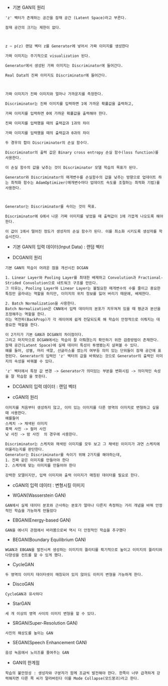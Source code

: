 * 기본 GAN의 원리

```
'z' 벡터가 존재하는 공간을 잠재 공간 (Latent Space)라고 부른다.

잠재 공간의 크기는 제한이 없다. 



z ~ p(z) 랜덤 벡터 z를 Generator에 넣어서 가짜 이미지를 생성한다

가짜 이미지는 주기적으로 visualization 된다.

Generator에서 생성된 가짜 이미지는 Discriminator에 들어간다.

Real Data의 진짜 이미지도 Discriminator에 들어간다.



가짜 이미지가 진짜 이미지와 얼마나 가까운지를 측정한다.

Discriminator는 진짜 이미지를 입력하면 1에 가까운 확률값을 출력하고,

가짜 이미지를 입력하면 0에 가까운 확률값을 출력해야 한다.

진짜 이미지를 입력했을 때의 출력값과 1과의 차이

가짜 이미지를 입력했을 때의 출력값과 0과의 차이

두 경우의 합이 Discriminator의 손실 함수다.

Discriminator의 출력 값은 Binary cross entropy 손실 함수(loss function)를 사용한다.

이 손실 함수의 값을 낮추는 것이 Discriminator 모델 학습의 목표가 된다.

Generator와 Discriminator의 매개변수를 손실함수의 값을 낮추는 방향으로 업데이트 하는 최적화 함수는 AdamOptimizer(매개변수마다 업데이트 속도를 조절하는 최적화 기법)를 사용한다.



Generator는 Discriminator를 속이는 것이 목표.

Discriminator에 G에서 나온 가짜 이미지를 넣었을 때 출력값이 1에 가깝게 나오도록 해야한다.

이 값이 1에서 떨어진 정도가 생성자의 손실 함수가 된다. 이를 최소화 시키도록 생성자를 학습시킨다.
```

* 기본 GAN의 입력 데이터(Input Data) : 랜덤 벡터



* DCGAN의 원리

```
기본 GAN의 학습이 어려운 점을 개선시킨 DCGAN

1. Linear Layer와 Pooling Layer를 최대한 배제하고 Convolution과 Fractional-Strided Convolution으로 네트워크 구조를 만든다.
그 이유는, Pooling Layer와 Linear Layer는 불필요한 매개변수의 수를 줄이고 중요한 특징만 골라내는 역할을 하지만, 이미지의 위치 정보를 잃어 버리기 때문에, 배제한다.

2. Batch Normalization을 사용한다.
Batch Normalization은 CNN에서 입력 데이터의 분포가 치우쳐져 있을 때 평균과 분산을 조정해주는 역할을 한다.
이는 역전파(BackProp)가 각 레이어에 쉽게 전달되도록 해 학습이 안정적으로 이뤄지는 데 중요한 역할을 한다.

이 2가지가 기본 GAN과 DCGAN의 차이점이다.
그리고 마지막으로 DCGAN에서는 학습이 잘 이뤄졌는지 확인하기 위한 검증방법이 존재한다.
잠재 공간(Latent Space)에 실제 데이터 특성이 투영됐는지 살펴볼 수 있다.
예를 들어, 성별, 머리 색깔, 선글라스를 썼는지 여부등 의미 있는 단위들이 잠재 공간에 표현된다. Generator의 입력인 'z' 벡터의 값을 바꿔보는 것으로 Generator의 출력인 이미지의 속성을 바꿔볼 수 있다.

'z' 벡터에서 특정 값 변경 -> Generator가 의미있는 부분을 변화시킴 -> 의미적인 속성을 잘 학습함 을 뜻한다.
```

* DCGAN의 입력 데이터 : 랜덤 벡터



* cGAN의 원리

```
이미지를 처음부터 생성하지 않고, 이미 있는 이미지를 다른 영역의 이미지로 변형하고 싶을 때 사용한다.
예를들어 
스케치 -> 채색된 이미지
흑백 사진 -> 컬러 사진
낮 사진 -> 밤 사진  의 경우에 사용한다.

Discriminator는 스케치와 채색된 이미지를 모두 보고 그 채색된 이미지가 과연 스케치에 어울리는지를 판단한다.
Generator는 Discriminator를 속이기 위해 2가지를 해야하는데,
1. 진짜 같은 이미지를 만들어야 한다
2. 스케치에 맞는 이미지를 만들어야 한다

강력한 모델이지만, 입력 이미지와 출력 이미지가 매칭된 데이터를 필요로 한다.
```

* cGAN의 입력 데이터 : 변형시킬 이미지



* WGAN(Wasserstein GAN)

```
GAN에서 실제 데이터 분포와 근사하는 분포가 얼마나 다른지 측정하는 거리 개념을 바꿔 안정적인 학습을 가능하게 만들었다
```

* EBGAN(Energy-based GAN)

```
GAN을 에너지 관점에서 바라봄으로써 역시 더 안정적인 학습을 추구했다
```

* BEGAN(Boundary Equilibrium GAN)

```
WGAN과 EBGAN을 발전시켜 생성하는 이미지의 퀄리티를 획기적으로 높이고 이미지의 퀄리티와 다양성을 컨트롤 할 수 있게 했다.
```

* CycleGAN

```
두 영역의 이미지 데이터셋이 매칭되어 있지 않아도 이미지 변형을 가능하게 한다.
```

* DiscoGAN

```
CycleGAN과 유사하다
```

* StarGAN

```
세 개 이상의 영역 사이의 이미지 변형을 할 수 있다.
```

* SRGAN(Super-Resolution GAN)

```
사진의 해상도를 높이는 GAN
```

* SEGAN(Speech Enhancement GAN)

```
음성 녹음에서 노이즈를 줄여주는 GAN
```



* GAN의 한계점

```
학습의 불안정성 : 생성자와 구분자가 함께 조금씩 발전해야 한다. 한쪽이 너무 급격하게 강력해지면 다른 쪽 씨가 말라버린다 이를 Mode Collapse(모드붕괴)라고 한다.
```



